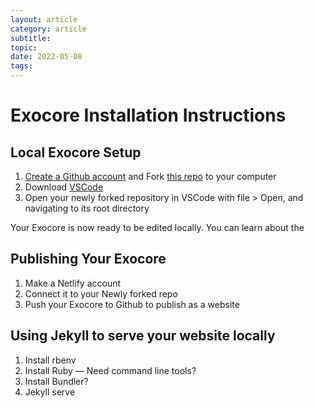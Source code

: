 ```yaml
---
layout: article
category: article
subtitle:
topic:
date: 2022-05-08
tags: 
---
```


# Exocore Installation Instructions

## Local Exocore Setup
1. [Create a Github account](https://github.com/join) and Fork [this repo](https://github.com/hot-domme/exocore) to your computer
2. Download [VSCode](https://code.visualstudio.com/)
3. Open your newly forked repository in VSCode with file > Open, and navigating to its root directory

Your Exocore is now ready to be edited locally. You can learn about the 

## Publishing Your Exocore
1. Make a Netlify account
2. Connect it to your Newly forked repo
3. Push your Exocore to Github to publish as a website


## Using Jekyll to serve your website locally
1. Install rbenv
2. Install Ruby — Need command line tools?
3. Install Bundler?
4. Jekyll serve 
